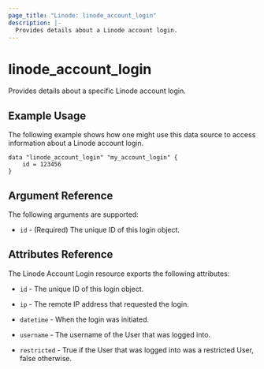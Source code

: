 ```yaml
---
page_title: "Linode: linode_account_login"
description: |-
  Provides details about a Linode account login.
---
```


# linode\_account\_login

Provides details about a specific Linode account login.

## Example Usage

The following example shows how one might use this data source to access information about a Linode account login.

```hcl
data "linode_account_login" "my_account_login" {
    id = 123456
}
```

## Argument Reference

The following arguments are supported:

* `id` - (Required) The unique ID of this login object.

## Attributes Reference

The Linode Account Login resource exports the following attributes:

* `id` - The unique ID of this login object.

* `ip` - The remote IP address that requested the login.

* `datetime` - When the login was initiated.

* `username` - The username of the User that was logged into.

* `restricted` -  True if the User that was logged into was a restricted User, false otherwise.
